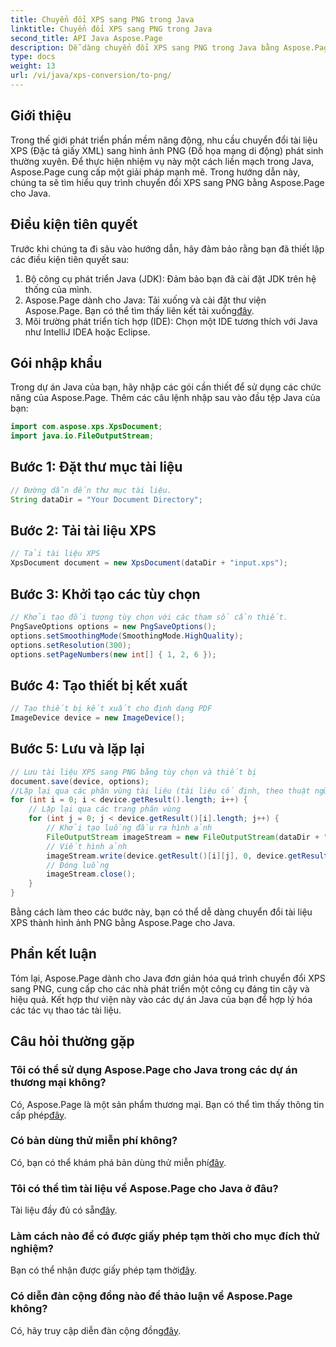 ```yaml
---
title: Chuyển đổi XPS sang PNG trong Java
linktitle: Chuyển đổi XPS sang PNG trong Java
second_title: API Java Aspose.Page
description: Dễ dàng chuyển đổi XPS sang PNG trong Java bằng Aspose.Page. Hợp lý hóa các tác vụ tài liệu bằng giải pháp đáng tin cậy và thân thiện với nhà phát triển này.
type: docs
weight: 13
url: /vi/java/xps-conversion/to-png/
---
```

## Giới thiệu
Trong thế giới phát triển phần mềm năng động, nhu cầu chuyển đổi tài liệu XPS (Đặc tả giấy XML) sang hình ảnh PNG (Đồ họa mạng di động) phát sinh thường xuyên. Để thực hiện nhiệm vụ này một cách liền mạch trong Java, Aspose.Page cung cấp một giải pháp mạnh mẽ. Trong hướng dẫn này, chúng ta sẽ tìm hiểu quy trình chuyển đổi XPS sang PNG bằng Aspose.Page cho Java.
## Điều kiện tiên quyết
Trước khi chúng ta đi sâu vào hướng dẫn, hãy đảm bảo rằng bạn đã thiết lập các điều kiện tiên quyết sau:
1. Bộ công cụ phát triển Java (JDK): Đảm bảo bạn đã cài đặt JDK trên hệ thống của mình.
2.  Aspose.Page dành cho Java: Tải xuống và cài đặt thư viện Aspose.Page. Bạn có thể tìm thấy liên kết tải xuống[đây](https://releases.aspose.com/page/java/).
3. Môi trường phát triển tích hợp (IDE): Chọn một IDE tương thích với Java như IntelliJ IDEA hoặc Eclipse.
## Gói nhập khẩu
Trong dự án Java của bạn, hãy nhập các gói cần thiết để sử dụng các chức năng của Aspose.Page. Thêm các câu lệnh nhập sau vào đầu tệp Java của bạn:
```java
import com.aspose.xps.XpsDocument;
import java.io.FileOutputStream;
```
## Bước 1: Đặt thư mục tài liệu
```java
// Đường dẫn đến thư mục tài liệu.
String dataDir = "Your Document Directory";
```
## Bước 2: Tải tài liệu XPS
```java
// Tải tài liệu XPS
XpsDocument document = new XpsDocument(dataDir + "input.xps");
```
## Bước 3: Khởi tạo các tùy chọn
```java
// Khởi tạo đối tượng tùy chọn với các tham số cần thiết.
PngSaveOptions options = new PngSaveOptions();
options.setSmoothingMode(SmoothingMode.HighQuality);
options.setResolution(300);
options.setPageNumbers(new int[] { 1, 2, 6 });
```
## Bước 4: Tạo thiết bị kết xuất
```java
// Tạo thiết bị kết xuất cho định dạng PDF
ImageDevice device = new ImageDevice();
```
## Bước 5: Lưu và lặp lại
```java
// Lưu tài liệu XPS sang PNG bằng tùy chọn và thiết bị
document.save(device, options);
//Lặp lại qua các phân vùng tài liệu (tài liệu cố định, theo thuật ngữ XPS)
for (int i = 0; i < device.getResult().length; i++) {
    // Lặp lại qua các trang phân vùng
    for (int j = 0; j < device.getResult()[i].length; j++) {
        // Khởi tạo luồng đầu ra hình ảnh
        FileOutputStream imageStream = new FileOutputStream(dataDir + "XPStoPNG" + "_" + (i + 1) + "_" + (j + 1) + ".png");
        // Viết hình ảnh
        imageStream.write(device.getResult()[i][j], 0, device.getResult()[i][j].length);
        // Đóng luồng
        imageStream.close();
    }
}
```
Bằng cách làm theo các bước này, bạn có thể dễ dàng chuyển đổi tài liệu XPS thành hình ảnh PNG bằng Aspose.Page cho Java.
## Phần kết luận
Tóm lại, Aspose.Page dành cho Java đơn giản hóa quá trình chuyển đổi XPS sang PNG, cung cấp cho các nhà phát triển một công cụ đáng tin cậy và hiệu quả. Kết hợp thư viện này vào các dự án Java của bạn để hợp lý hóa các tác vụ thao tác tài liệu.
## Câu hỏi thường gặp
### Tôi có thể sử dụng Aspose.Page cho Java trong các dự án thương mại không?
 Có, Aspose.Page là một sản phẩm thương mại. Bạn có thể tìm thấy thông tin cấp phép[đây](https://purchase.aspose.com/buy).
### Có bản dùng thử miễn phí không?
 Có, bạn có thể khám phá bản dùng thử miễn phí[đây](https://releases.aspose.com/).
### Tôi có thể tìm tài liệu về Aspose.Page cho Java ở đâu?
 Tài liệu đầy đủ có sẵn[đây](https://reference.aspose.com/page/java/).
### Làm cách nào để có được giấy phép tạm thời cho mục đích thử nghiệm?
 Bạn có thể nhận được giấy phép tạm thời[đây](https://purchase.aspose.com/temporary-license/).
### Có diễn đàn cộng đồng nào để thảo luận về Aspose.Page không?
 Có, hãy truy cập diễn đàn cộng đồng[đây](https://forum.aspose.com/c/page/39).
